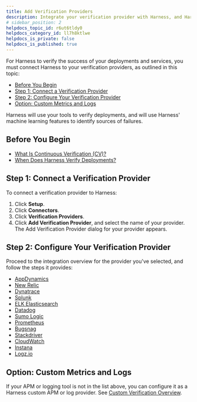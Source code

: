 ```yaml
---
title: Add Verification Providers
description: Integrate your verification provider with Harness, and Harness' machine leaning functionality will provide Continuous Verification of all your deployments.
# sidebar_position: 2
helpdocs_topic_id: r6ut6tldy0
helpdocs_category_id: ll7h8ktlwe
helpdocs_is_private: false
helpdocs_is_published: true
---
```


For Harness to verify the success of your deployments and services, you must connect Harness to your verification providers, as outlined in this topic:

* [Before You Begin](#before-you-begin)
* [Step 1: Connect a Verification Provider](#step-1-connect-a-verification-provider)
* [Step 2: Configure Your Verification Provider](#configure)
* [Option: Custom Metrics and Logs](#custom)

Harness will use your tools to verify deployments, and will use Harness' machine learning features to identify sources of failures.


## Before You Begin

* [What Is Continuous Verification (CV)?](../../../continuous-delivery/continuous-verification/continuous-verification-overview/concepts-cv/what-is-cv.md)
* [When Does Harness Verify Deployments?](../../../continuous-delivery/continuous-verification/continuous-verification-overview/concepts-cv/when-verify.md)


## Step 1: Connect a Verification Provider

To connect a verification provider to Harness:

1. Click **Setup**.
2. Click **Connectors**.
3. Click **Verification Providers**.
4. Click **Add Verification Provider**, and select the name of your provider. The Add Verification Provider dialog for your provider appears.


## Step 2: Configure Your Verification Provider

Proceed to the integration overview for the provider you've selected, and follow the steps it provides:

* [AppDynamics](../../../continuous-delivery/continuous-verification/continuous-verification-overview/concepts-cv/app-dynamics-verification-overview.md)
* [New Relic](../../../continuous-delivery/continuous-verification/continuous-verification-overview/concepts-cv/new-relic-verification-overview.md)
* [Dynatrace](../../../continuous-delivery/continuous-verification/continuous-verification-overview/concepts-cv/dynatrace-verification-overview.md)
* [Splunk](../../../continuous-delivery/continuous-verification/continuous-verification-overview/concepts-cv/splunk-verification-overview.md)
* [ELK Elasticsearch](../../../continuous-delivery/continuous-verification/continuous-verification-overview/concepts-cv/elasticsearch-verification-overview.md)
* [Datadog](../../../continuous-delivery/continuous-verification/continuous-verification-overview/concepts-cv/datadog-verification-overview.md)
* [Sumo Logic](../../../continuous-delivery/continuous-verification/continuous-verification-overview/concepts-cv/sumo-logic-verification-overview.md)
* [Prometheus](../../../continuous-delivery/continuous-verification/continuous-verification-overview/concepts-cv/prometheus-verification-overview.md)
* [Bugsnag](../../../continuous-delivery/continuous-verification/continuous-verification-overview/concepts-cv/bugsnag-verification-overview.md)
* [Stackdriver](../../../continuous-delivery/continuous-verification/continuous-verification-overview/concepts-cv/stackdriver-and-harness-overview.md)
* [CloudWatch](../../../continuous-delivery/continuous-verification/continuous-verification-overview/concepts-cv/cloud-watch-verification-overview.md)
* [Instana](../../../continuous-delivery/continuous-verification/continuous-verification-overview/concepts-cv/instana-verification-overview.md)
* [Logz.io](../../../continuous-delivery/continuous-verification/logz-io-verification/logz-verification-provider.md)


## Option: Custom Metrics and Logs

If your APM or logging tool is not in the list above, you can configure it as a Harness custom APM or log provider. See [Custom Verification Overview](../../../continuous-delivery/continuous-verification/custom-metrics-and-logs-verification/custom-verification-overview.md).

